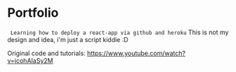 # Portfolio

``` Learning how to deploy a react-app via github and heroku```
This is not my design and idea, i'm just a script kiddie :D

Original code and tutorials: https://www.youtube.com/watch?v=jcohAIaSy2M
